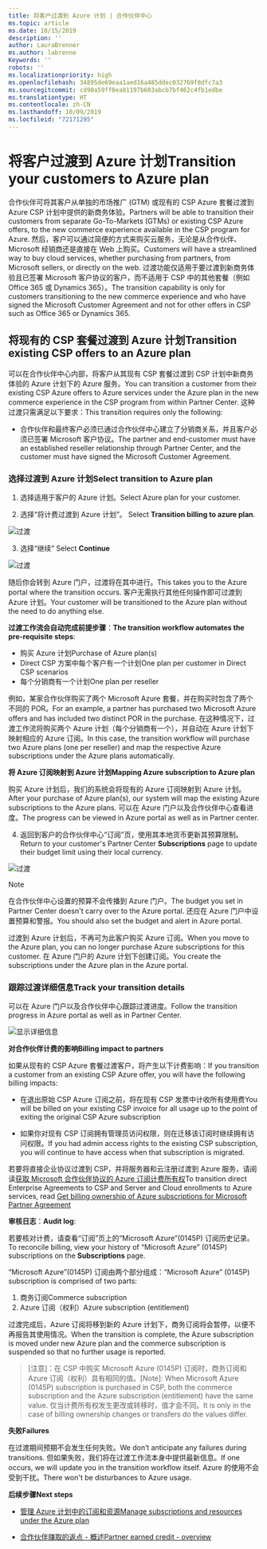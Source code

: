 ```yaml
---
title: 将客户过渡到 Azure 计划 | 合作伙伴中心
ms.topic: article
ms.date: 10/15/2019
description: ''
author: LauraBrenner
ms.author: labrenne
Keywords: ''
robots: ''
ms.localizationpriority: high
ms.openlocfilehash: 34895de69eaa1aed16a485ddec032769f8dfc7a3
ms.sourcegitcommit: cd90a59ff0ea81197b603abcb7bf462c4fb1edbe
ms.translationtype: HT
ms.contentlocale: zh-CN
ms.lasthandoff: 10/09/2019
ms.locfileid: "72171295"
---
```

# <a name="transition-your-customers-to-azure-plan"></a><span data-ttu-id="d1563-102">将客户过渡到 Azure 计划</span><span class="sxs-lookup"><span data-stu-id="d1563-102">Transition your customers to Azure plan</span></span>

<span data-ttu-id="d1563-103">合作伙伴可将其客户从单独的市场推广 (GTM) 或现有的 CSP Azure 套餐过渡到 Azure CSP 计划中提供的新商务体验。</span><span class="sxs-lookup"><span data-stu-id="d1563-103">Partners will be able to transition their customers from separate Go-To-Markets (GTMs) or existing CSP Azure offers, to the new commerce experience available in the CSP program for Azure.</span></span> <span data-ttu-id="d1563-104">然后，客户可以通过简便的方式来购买云服务，无论是从合作伙伴、Microsoft 经销商还是直接在 Web 上购买。</span><span class="sxs-lookup"><span data-stu-id="d1563-104">Customers will have a streamlined way to buy cloud services, whether purchasing from partners, from Microsoft sellers, or directly on the web.</span></span> <span data-ttu-id="d1563-105">过渡功能仅适用于要过渡到新商务体验且已签署 Microsoft 客户协议的客户，而不适用于 CSP 中的其他套餐（例如 Office 365 或 Dynamics 365）。</span><span class="sxs-lookup"><span data-stu-id="d1563-105">The transition capability is only for customers transitioning to the new commerce experience and who have signed the Microsoft Customer Agreement and not for other offers in CSP such as Office 365 or Dynamics 365.</span></span>

## <a name="transition-existing-csp-offers-to-an-azure-plan"></a><span data-ttu-id="d1563-106">将现有的 CSP 套餐过渡到 Azure 计划</span><span class="sxs-lookup"><span data-stu-id="d1563-106">Transition existing CSP offers to an Azure plan</span></span>

<span data-ttu-id="d1563-107">可以在合作伙伴中心内部，将客户从其现有 CSP 套餐过渡到 CSP 计划中新商务体验的 Azure 计划下的 Azure 服务。</span><span class="sxs-lookup"><span data-stu-id="d1563-107">You can transition a customer from their existing CSP Azure offers to Azure services under the Azure plan in the new commerce experience in the CSP program from within Partner Center.</span></span> <span data-ttu-id="d1563-108">这种过渡只需满足以下要求：</span><span class="sxs-lookup"><span data-stu-id="d1563-108">This transition requires only the following:</span></span>

- <span data-ttu-id="d1563-109">合作伙伴和最终客户必须已通过合作伙伴中心建立了分销商关系，并且客户必须已签署 Microsoft 客户协议。</span><span class="sxs-lookup"><span data-stu-id="d1563-109">The partner and end-customer must have an established reseller relationship through Partner Center, and the customer must have signed the Microsoft Customer Agreement.</span></span>

### <a name="select-transition-to-azure-plan"></a><span data-ttu-id="d1563-110">选择过渡到 Azure 计划</span><span class="sxs-lookup"><span data-stu-id="d1563-110">Select transition to Azure plan</span></span>

1. <span data-ttu-id="d1563-111">选择适用于客户的 Azure 计划。</span><span class="sxs-lookup"><span data-stu-id="d1563-111">Select Azure plan for your customer.</span></span>

2. <span data-ttu-id="d1563-112">选择“将计费过渡到 Azure 计划”。 </span><span class="sxs-lookup"><span data-stu-id="d1563-112">Select **Transition billing to azure plan**.</span></span>

![过渡](images/azure/transition1.png)

3. <span data-ttu-id="d1563-114">选择“继续” </span><span class="sxs-lookup"><span data-stu-id="d1563-114">Select **Continue**</span></span>

![过渡](images/azure/transition2.png)

<span data-ttu-id="d1563-116">随后你会转到 Azure 门户，过渡将在其中进行。</span><span class="sxs-lookup"><span data-stu-id="d1563-116">This takes you to the Azure portal where the transition occurs.</span></span> <span data-ttu-id="d1563-117">客户无需执行其他任何操作即可过渡到 Azure 计划。</span><span class="sxs-lookup"><span data-stu-id="d1563-117">Your customer will be transitioned to the Azure plan without the need to do anything else.</span></span> 

<span data-ttu-id="d1563-118">**过渡工作流会自动完成前提步骤**：</span><span class="sxs-lookup"><span data-stu-id="d1563-118">**The transition workflow automates the pre-requisite steps**:</span></span> 

- <span data-ttu-id="d1563-119">购买 Azure 计划</span><span class="sxs-lookup"><span data-stu-id="d1563-119">Purchase of Azure plan(s)</span></span> 
- <span data-ttu-id="d1563-120">Direct CSP 方案中每个客户有一个计划</span><span class="sxs-lookup"><span data-stu-id="d1563-120">One plan per customer in Direct CSP scenarios</span></span>  
- <span data-ttu-id="d1563-121">每个分销商有一个计划</span><span class="sxs-lookup"><span data-stu-id="d1563-121">One plan per reseller</span></span>  

<span data-ttu-id="d1563-122">例如，某家合作伙伴购买了两个 Microsoft Azure 套餐，并在购买时包含了两个不同的 POR。</span><span class="sxs-lookup"><span data-stu-id="d1563-122">For an example, a partner has purchased two Microsoft Azure offers and has included two distinct POR in the purchase.</span></span> <span data-ttu-id="d1563-123">在这种情况下，过渡工作流将购买两个 Azure 计划（每个分销商有一个），并自动在 Azure 计划下映射相应的 Azure 订阅。</span><span class="sxs-lookup"><span data-stu-id="d1563-123">In this case, the transition workflow will purchase two Azure plans (one per reseller) and map the respective Azure subscriptions under the Azure plans automatically.</span></span>  

<span data-ttu-id="d1563-124">**将 Azure 订阅映射到 Azure 计划**</span><span class="sxs-lookup"><span data-stu-id="d1563-124">**Mapping Azure subscription to Azure plan**</span></span>

<span data-ttu-id="d1563-125">购买 Azure 计划后，我们的系统会将现有的 Azure 订阅映射到 Azure 计划。</span><span class="sxs-lookup"><span data-stu-id="d1563-125">After your purchase of Azure plan(s), our system will map the existing Azure subscriptions to the Azure plans.</span></span> <span data-ttu-id="d1563-126">可以在 Azure 门户以及合作伙伴中心查看进度。</span><span class="sxs-lookup"><span data-stu-id="d1563-126">The progress can be viewed in Azure portal as well as in Partner center.</span></span> 

4. <span data-ttu-id="d1563-127">返回到客户的合作伙伴中心“订阅”页，使用其本地货币更新其预算限制。 </span><span class="sxs-lookup"><span data-stu-id="d1563-127">Return to your customer's Partner Center **Subscriptions** page to update their budget limit using their local currency.</span></span> 

![过渡](images/azure/transition3.png)

>[!Note]
><span data-ttu-id="d1563-129">在合作伙伴中心设置的预算不会传播到 Azure 门户。</span><span class="sxs-lookup"><span data-stu-id="d1563-129">The budget you set in Partner Center doesn't carry over to the Azure portal.</span></span> <span data-ttu-id="d1563-130">还应在 Azure 门户中设置预算和警报。</span><span class="sxs-lookup"><span data-stu-id="d1563-130">You should also set the budget and alert in Azure portal.</span></span>

<span data-ttu-id="d1563-131">过渡到 Azure 计划后，不再可为此客户购买 Azure 订阅。</span><span class="sxs-lookup"><span data-stu-id="d1563-131">When you move to the Azure plan, you can no longer purchase Azure subscriptions for this customer.</span></span> <span data-ttu-id="d1563-132">在 Azure 门户的 Azure 计划下创建订阅。</span><span class="sxs-lookup"><span data-stu-id="d1563-132">You create the subscriptions under the Azure plan in the Azure portal.</span></span>

### <a name="track-your-transition-details"></a><span data-ttu-id="d1563-133">跟踪过渡详细信息</span><span class="sxs-lookup"><span data-stu-id="d1563-133">Track your transition details</span></span>

<span data-ttu-id="d1563-134">可以在 Azure 门户以及合作伙伴中心跟踪过渡进度。</span><span class="sxs-lookup"><span data-stu-id="d1563-134">Follow the transition progress in Azure portal as well as in Partner Center.</span></span>

![显示详细信息](images/azure/details1.png)

<span data-ttu-id="d1563-136">**对合作伙伴计费的影响**</span><span class="sxs-lookup"><span data-stu-id="d1563-136">**Billing impact to partners**</span></span>

<span data-ttu-id="d1563-137">如果从现有的 CSP Azure 套餐过渡客户，将产生以下计费影响：</span><span class="sxs-lookup"><span data-stu-id="d1563-137">If you transition a customer from an existing CSP Azure offer, you will have the following billing impacts:</span></span>

- <span data-ttu-id="d1563-138">在退出原始 CSP Azure 订阅之前，将在现有 CSP 发票中计收所有使用费</span><span class="sxs-lookup"><span data-stu-id="d1563-138">You will be billed on your existing CSP invoice for all usage up to the point of exiting the original CSP Azure subscription</span></span>

- <span data-ttu-id="d1563-139">如果你对现有 CSP 订阅拥有管理员访问权限，则在迁移该订阅时继续拥有访问权限。</span><span class="sxs-lookup"><span data-stu-id="d1563-139">If you had admin access rights to the existing CSP subscription, you will continue to have access when that subscription is migrated.</span></span>

<span data-ttu-id="d1563-140">若要将直接企业协议过渡到 CSP，并将服务器和云注册过渡到 Azure 服务，请阅读[获取 Microsoft 合作伙伴协议的 Azure 订阅计费所有权]()</span><span class="sxs-lookup"><span data-stu-id="d1563-140">To transition direct Enterprise Agreements to CSP and Server and Cloud enrollments to Azure services, read [Get billing ownership of Azure subscriptions for Microsoft Partner Agreement]()</span></span>

<span data-ttu-id="d1563-141">**审核日志**：</span><span class="sxs-lookup"><span data-stu-id="d1563-141">**Audit log**:</span></span>

<span data-ttu-id="d1563-142">若要核对计费，请查看“订阅”页上的“Microsoft Azure”(0145P) 订阅历史记录。 </span><span class="sxs-lookup"><span data-stu-id="d1563-142">To reconcile billing, view your history of “Microsoft Azure” (0145P) subscriptions on the **Subscriptions** page.</span></span> 

<span data-ttu-id="d1563-143">“Microsoft Azure”(0145P) 订阅由两个部分组成：</span><span class="sxs-lookup"><span data-stu-id="d1563-143">“Microsoft Azure” (0145P) subscription is comprised of two parts:</span></span>
1. <span data-ttu-id="d1563-144">商务订阅</span><span class="sxs-lookup"><span data-stu-id="d1563-144">Commerce subscription</span></span> 
2. <span data-ttu-id="d1563-145">Azure 订阅（权利）</span><span class="sxs-lookup"><span data-stu-id="d1563-145">Azure subscription (entitlement)</span></span>

<span data-ttu-id="d1563-146">过渡完成后，Azure 订阅将移到新的 Azure 计划下，商务订阅将会暂停，以便不再报告其使用情况。</span><span class="sxs-lookup"><span data-stu-id="d1563-146">When the transition is complete, the Azure subscription is moved under new Azure plan and the commerce subscription is suspended so that no further usage is reported.</span></span>  

><span data-ttu-id="d1563-147">[注意]：在 CSP 中购买 Microsoft Azure (0145P) 订阅时，商务订阅和 Azure 订阅（权利）具有相同的值。</span><span class="sxs-lookup"><span data-stu-id="d1563-147">[Note]: When Microsoft Azure (0145P) subscription is purchased in CSP, both the commerce subscription and the Azure subscription (entitlement) have the same value.</span></span> <span data-ttu-id="d1563-148">仅当计费所有权发生更改或转移时，值才会不同。</span><span class="sxs-lookup"><span data-stu-id="d1563-148">It is only in the case of billing ownership changes or transfers do the values differ.</span></span> 

<span data-ttu-id="d1563-149">**失败**</span><span class="sxs-lookup"><span data-stu-id="d1563-149">**Failures**</span></span>

<span data-ttu-id="d1563-150">在过渡期间预期不会发生任何失败。</span><span class="sxs-lookup"><span data-stu-id="d1563-150">We don’t anticipate any failures during transitions.</span></span> <span data-ttu-id="d1563-151">但如果失败，我们将在过渡工作流本身中提供最新信息。</span><span class="sxs-lookup"><span data-stu-id="d1563-151">If one occurs, we will update you in the transition workflow itself.</span></span> <span data-ttu-id="d1563-152">Azure 的使用不会受到干扰。</span><span class="sxs-lookup"><span data-stu-id="d1563-152">There won't be disturbances to Azure usage.</span></span>  

<span data-ttu-id="d1563-153">**后续步骤**</span><span class="sxs-lookup"><span data-stu-id="d1563-153">**Next steps**</span></span>

- [<span data-ttu-id="d1563-154">管理 Azure 计划中的订阅和资源</span><span class="sxs-lookup"><span data-stu-id="d1563-154">Manage subscriptions and resources under the Azure plan</span></span>](azure-plan-manage.md)

- [<span data-ttu-id="d1563-155">合作伙伴赚取的返点 - 概述</span><span class="sxs-lookup"><span data-stu-id="d1563-155">Partner earned credit - overview</span></span>](partner-earned-credit.md)



